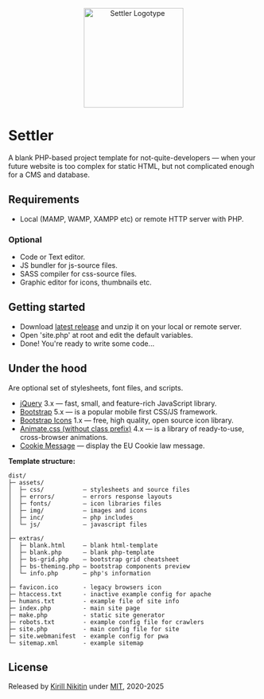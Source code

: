 <p align="center">
  <a href="https://kiriniy.github.io/settler/">
    <picture>
      <source media="(prefers-color-scheme: dark)" srcset="https://kiriniy.github.io/settler/assets/img/settler-repo-logo_darkmode.png">
      <source media="(prefers-color-scheme: light)" srcset="https://kiriniy.github.io/settler/assets/img/settler-repo-logo.png">
      <img src="https://kiriniy.github.io/settler/assets/img/settler-repo-logo.png" alt="Settler Logotype" width="200" height="200">
    </picture>
  </a>
</p>

# Settler

A blank PHP-based project template for not-quite-developers — when your future website is too complex for static HTML, but not complicated enough for a CMS and database.

## Requirements
 - Local (MAMP, WAMP, XAMPP etc) or remote HTTP server with PHP.
### Optional
 - Code or Text editor.
 - JS bundler for js-source files.
 - SASS compiler for css-source files.
 - Graphic editor for icons, thumbnails etc.

## Getting started
 - Download [latest release](https://github.com/kiriniy/settler/releases/latest) and unzip it on your local or remote server.
 - Open 'site.php' at root and edit the default variables.
 - Done! You're ready to write some code...

## Under the hood

Are optional set of stylesheets, font files, and scripts.

  - [jQuery](https://jquery.com) 3.x — fast, small, and feature-rich JavaScript library.
  - [Bootstrap](https://getbootstrap.com) 5.x — is a popular mobile first CSS/JS framework.
  - [Bootstrap Icons](https://icons.getbootstrap.com) 1.x — free, high quality, open source icon library.
  - [Animate.css (without class prefix)](https://animate.style) 4.x — is a library of ready-to-use, cross-browser animations.
  - [Cookie Message](https://github.com/studio24/cookie-message/) — display the EU Cookie law message.

**Template structure:**

  ```text
dist/
├─ assets/
│  ├─ css/           — stylesheets and source files
│  ├─ errors/        — errors response layouts 
│  ├─ fonts/         — icon libraries files 
│  ├─ img/           — images and icons
│  ├─ inc/           — php includes
│  └─ js/            — javascript files
│
├─ extras/
│  ├─ blank.html     — blank html-template
│  ├─ blank.php      — blank php-template
│  ├─ bs-grid.php    — bootstrap grid cheatsheet
│  ├─ bs-theming.php – bootstrap components preview
│  └─ info.php       – php's information
│
├─ favicon.ico       - legacy browsers icon
├─ htaccess.txt      - inactive example config for apache
├─ humans.txt        - example file of site info
├─ index.php         - main site page
├─ make.php          - static site generator
├─ robots.txt        - example config file for crawlers
├─ site.php          - main config file for site
├─ site.webmanifest  - example config for pwa
└─ sitemap.xml       - example sitemap 
  ```

## License

Released by [Kirill Nikitin](https://github.com/Kiriniy) under [MIT](https://github.com/kiriniy/settler/blob/master/LICENSE), 2020-2025